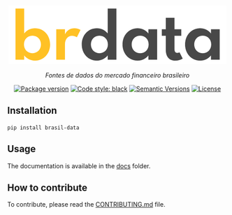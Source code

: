 <p align="center">
  <a href="https://github.com/gabrielguarisa/brdata"><img src="https://raw.githubusercontent.com/gabrielguarisa/brdata/0bd34000bf29bd5b93aee011f368bc0385680c58/logo.png?token=GHSAT0AAAAAABPPKYT7BQBOVDJG3NYYQKNOYQ5JIZA" alt="brdata"></a>
</p>
<p align="center">
    <em>Fontes de dados do mercado financeiro brasileiro</em>
</p>

<div align="center">

[![Package version](https://img.shields.io/pypi/v/brasil-data?color=%2334D058&label=pypi%20package)](https://pypi.org/project/brasil-data/)
[![Code style: black](https://img.shields.io/badge/code%20style-black-000000.svg)](https://github.com/psf/black)
[![Semantic Versions](https://img.shields.io/badge/%20%20%F0%9F%93%A6%F0%9F%9A%80-semantic--versions-e10079.svg)](https://github.com/gabrielguarisa/brdata/releases)
[![License](https://img.shields.io/github/license/gabrielguarisa/brdata)](https://github.com/gabrielguarisa/brdata/blob/main/LICENSE)

</div>

## Installation

```shell
pip install brasil-data
```

## Usage

The documentation is available in the [docs](https://github.com/gabrielguarisa/brdata/tree/main/docs) folder.

## How to contribute

To contribute, please read the [CONTRIBUTING.md](https://github.com/gabrielguarisa/brdata/blob/main/CONTRIBUTING.md) file.